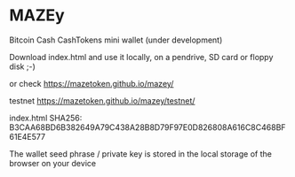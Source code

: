 # MAZEy

Bitcoin Cash CashTokens mini wallet (under development)

Download index.html and use it locally, on a pendrive, SD card or floppy disk ;-)

or check https://mazetoken.github.io/mazey/

testnet https://mazetoken.github.io/mazey/testnet/

index.html SHA256: B3CAA68BD6B382649A79C438A28B8D79F97E0D826808A616C8C468BF61E4E577

The wallet seed phrase / private key is stored in the local storage of the browser on your device